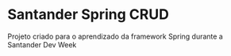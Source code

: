 # Santander Spring CRUD
Projeto criado para o aprendizado da framework Spring durante a Santander Dev Week
